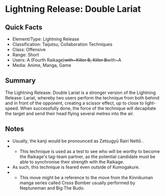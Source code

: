 # Lightning Release: Double Lariat

## Quick Facts
- Element/Type: Lightning Release
- Classification: Taijutsu, Collaboration Techniques
- Class: Offensive
- Range: Short
- Users: A (Fourth Raikage)~~with~Killer B, Killer B~~with~A
- Media: Anime, Manga, Game

## Summary
The Lightning Release: Double Lariat is a stronger version of the Lightning Release: Lariat, whereby two users perform the technique from both behind and in front of the opponent, creating a scissor effect, up to close to light-speed. When successfully done, the force of the technique will decapitate the target and send their head flying several metres into the air.

## Notes
- Usually, the kanji would be pronounced as Zetsugyū Rairi Nettō .
- * This technique is used as a test to see who will be worthy to become the Raikage's tag-team partner, as the potential candidate must be able to synchronise their strength with the Raikage.
- As such, this technique is feared even outside of Kumogakure.
- * This move might be a reference to the move from the Kinnikuman manga series called Cross Bomber usually performed by Neptuneman and Big The Budo.
